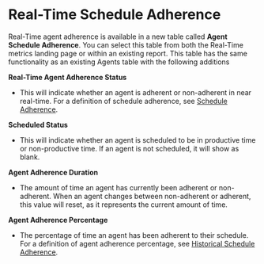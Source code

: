 # Real\-Time Schedule Adherence<a name="definition-real-time-schedule-adherence"></a>

Real\-Time agent adherence is available in a new table called **Agent Schedule Adherence**\. You can select this table from both the Real\-Time metrics landing page or within an existing report\. This table has the same functionality as an existing Agents table with the following additions

**Real\-Time Agent Adherence Status**
+ This will indicate whether an agent is adherent or non\-adherent in near real\-time\. For a definition of schedule adherence, see [Schedule Adherence](schedule-adherence.md)\.

**Scheduled Status**
+ This will indicate whether an agent is scheduled to be in productive time or non\-productive time\. If an agent is not scheduled, it will show as blank\. 

**Agent Adherence Duration**
+ The amount of time an agent has currently been adherent or non\-adherent\. When an agent changes between non\-adherent or adherent, this value will reset, as it represents the current amount of time\.

**Agent Adherence Percentage**
+ The percentage of time an agent has been adherent to their schedule\. For a definition of agent adherence percentage, see [Historical Schedule Adherence](definition-schedule-adherence.md)\.